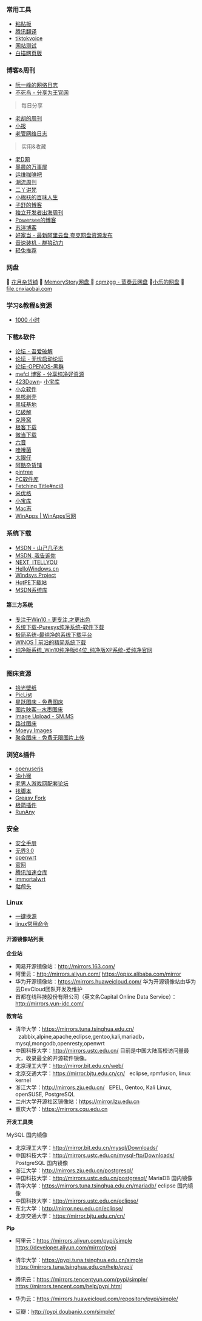### 常用工具
- [粘贴板](https://ykjtb.com)
- [腾讯翻译](https://fanyi.qq.com/)
- [tiktokvoice](https://tiktokvoice.net/zh)
- [网站测试](https://web-check.xyz)
- [白描网页版](https://web.baimiaoapp.com/)



### 博客&周刊

  -  [阮一峰的网络日志](https://www.ruanyifeng.com/blog/)
  - [不死鸟 - 分享为王官网](https://iui.su/)
  > 每日分享
  - [老胡的周刊](https://weekly.howie6879.com/)
  -  [小报](http://baoxiaobao.asia/baoxiaobao.html)
 -  [老管网络日志](http://guanjianfeng.com/)
 > 实用&收藏
 -  [老D网](https://laod.cn/)
 -  [墨晨的万事屋](https://flowus.cn/tzh1/share/e4d10f9e-6da9-4b18-acb1-11fed98f9eff)
 -  [运维咖啡吧](https://blog.ops-coffee.cn/)
 -  [潮流周刊](https://weekly.tw93.fun/)
  - [二丫讲梵](https://wiki.eryajf.net/)
  - [小棉袄的百味人生](https://haikuoshijie.cn/)
  - [子舒的博客](https://zishu.me/)
  - [独立开发者出海周刊](https://gapis.money/)
  - [Powersee的博客](https://powersee.github.io/)
  - [苏洋博客](https://soulteary.com/)
  - [好家当 - 最新阿里云盘,夸克网盘资源发布](https://www.hjdang.com/)
  - [音速装机 - 群狼动力](https://sonic.volf.club/)
  - [轻兔推荐](https://app.lighttools.net/)

### 网盘
💮 [花月杂货铺](https://alist.nekomoon.cc/) 
💮 [MemoryStory网盘 ](https://file.cnxiaobai.com/)
💮 [cqmzgg - 蓝奏云网盘](https://cqmzgg.lanzn.com/u/cqmzgg) 
💮[小乐的网盘](https://share.xiaole88.com/)
💮[file.cnxiaobai.com](https://file.cnxiaobai.com/)



### 学习&教程&资源

-  [1000 小时](https://1000h.org/)

### 下载&软件

- [论坛 - 吾爱破解 ](https://www.52pojie.cn/) 
- [论坛 - 无忧启动论坛 ](http://bbs.wuyou.net/forum.php)
- [论坛-OPENOS-黑群](https://www.openos.org/)
- [mefcl 博客 - 分享纯净好资源](https://www.mefcl.com/)
- [423Down](https://www.423down.com/)- [小宝库](https://www.xiaobaoku.cc/)
- [小众软件 ](https://www.appinn.com/)
- [果核剥壳 ](https://www.ghxi.com/)
- [黑域基地](https://www.hybase.com/)
- [亿破解](https://www.ypojie.com/)
- [克隆窝 ](https://www.uy5.net/)
- [极客下载](https://www.geekdload.com/)
- [微当下载](https://www.weidown.com/)
- [六音](https://www.sixyin.com/)
- [哇哦菌](https://www.waodown.com/)
- [大眼仔](http://www.dayanzai.me/)
- [阿酷杂货铺](https://www.coolexe.com/)
- [pintree](https://zlidy.github.io/pintree/)
- [PC软件库](https://www.pcoof.com/)
- [Fetching Title#nci8](http://www.yxssp.com/)
- [米优格](https://www.4spaces.org/)
- [小宝库](https://www.xiaobaoku.cc/)  
- [Mac志 ](https://www.isofts.org/)
- [WinApps | WinApps官网](https://www.winapps.cc/)

### 系统下载

- [MSDN - 山己几子木](https://msdn.sjjzm.com/)
- [MSDN, 我告诉你 ](https://msdn.itellyou.cn/) 
- [NEXT, ITELLYOU](https://next.itellyou.cn/)
- [HelloWindows.cn ](https://hellowindows.cn/) 
- [Windsys Project ](https://windsys.win/)
- [HotPE下载站](https://down.hotpe.top/OS/)
- [MSDN系统库](https://www.xitongku.com/)

#### 第三方系统
- [专注于Win10 - 更专注,才更出色](https://iwin10.net/)
- [系统下载-Puresys纯净系统-软件下载](https://www.puresys.net/)
- [极简系统-最纯净的系统下载平台](https://www.sysmini.com/)
- [WINOS | 前沿的精简系统下载](https://www.winos.me/)
- [纯净版系统\_Win10纯净版64位\_纯净版XP系统-爱纯净官网](https://www.aichunjing.com/)
- 

### 图床资源

- [拾光壁纸](https://app.nguaduot.cn/timeline)
- [PicList](https://piclist.cn/)
- [星跃图床 - 免费图床](https://img.xwyue.com/)
- [图片映客--水墨图床](https://img.ink/)
- [Image Upload - SM.MS ](https://sm.ms/)
- [路过图床 ](https://imgse.com/)
- [Moeyy Images](https://moeyy.cn/img/)
- [聚合图床 - 免费无限图片上传](https://www.superbed.cn/)

### 浏览&插件
- [openuserjs](https://openuserjs.org/)
- [油小猴](https://www.youxiaohou.com/)
- [老男人游戏网配套论坛](https://bbs.oldmantvg.net/)
- [找脚本](https://zhaojiaoben.cn/)
- [Greasy Fork](https://greasyfork.org/zh-CN)
- [极简插件](https://chrome.zzzmh.cn/)
- [RunAny](https://github.com/hui-Zz/RunAny)

### 安全

- [安全手册](https://0range-x.github.io/2022/01/26/Domain-penetration_one-stop/)
- [无界3.0](https://notes.dsdog.tk/archives/1716304583708)
- [openwrt](https://lidrive.vip/)
- [官网](https://openwrt.org/downloads)
- [腾讯加速仓库](https://mirrors.cloud.tencent.com/openwrt/releases/23.05.2/targets/x86/64/)
- [immortalwrt](https://downloads.immortalwrt.org/)
- [骷颅头](https://github.com/DHDAXCW/OpenWRT_x86_x64)

### Linux

- [一键换源](https://linuxmirrors.cn/)
- [linux常用命令](https://wangchujiang.com/linux-command/hot.html)

#### 开源镜像站列表
**企业站**
- 网易开源镜像站：http://mirrors.163.com/
- 阿里云：http://mirrors.aliyun.com/ https://opsx.alibaba.com/mirror
- 华为开源镜像站：https://mirrors.huaweicloud.com/ 华为开源镜像站由华为云DevCloud团队开发及维护
- 首都在线科技股份有限公司（英文名Capital Online Data Service）：http://mirrors.yun-idc.com/

**教育站**

- 清华大学：https://mirrors.tuna.tsinghua.edu.cn/   zabbix,alpine,apache,eclipse,gentoo,kali,mariadb，mysql,mongodb,openresty,openwrt
- 中国科技大学：http://mirrors.ustc.edu.cn/ 目前是中国大陆高校访问量最大，收录最全的开源软件镜像。
- 北京理工大学：http://mirror.bit.edu.cn/web/
- 北京交通大学：https://mirror.bjtu.edu.cn/cn/   eclipse, rpmfusion, linux kernel
- 浙江大学：http://mirrors.zju.edu.cn/   EPEL, Gentoo, Kali Linux, openSUSE, PostgreSQL
- 兰州大学开源社区镜像站：https://mirror.lzu.edu.cn
- 重庆大学：https://mirrors.cqu.edu.cn

**开发工具类**

MySQL 国内镜像
- 北京理工大学：http://mirror.bit.edu.cn/mysql/Downloads/
- 中国科技大学：http://mirrors.ustc.edu.cn/mysql-ftp/Downloads/
PostgreSQL 国内镜像
- 浙江大学：http://mirrors.zju.edu.cn/postgresql/
- 中国科技大学：http://mirrors.ustc.edu.cn/postgresql/
MariaDB 国内镜像
- 清华大学：https://mirrors.tuna.tsinghua.edu.cn/mariadb/
eclipse 国内镜像
- 中国科技大学：http://mirrors.ustc.edu.cn/eclipse/
- 东北大学：http://mirror.neu.edu.cn/eclipse/
- 北京交通大学：https://mirror.bjtu.edu.cn/cn/

**Pip**
- 阿里云：https://mirrors.aliyun.com/pypi/simple 
   https://developer.aliyun.com/mirror/pypi

- 清华大学：https://pypi.tuna.tsinghua.edu.cn/simple 
   https://mirrors.tuna.tsinghua.edu.cn/help/pypi/

- 腾讯云：https://mirrors.tencentyun.com/pypi/simple/
   https://mirrors.tencent.com/help/pypi.html

- 华为云：https://mirrors.huaweicloud.com/repository/pypi/simple/

- 豆瓣：http://pypi.doubanio.com/simple/

<!-- ##{"script":"<script src='https://blog.meekdai.com/Gmeek/plugins/GmeekTOC.js'></script>"}## -->
<!-- ##{"timestamp":1702358859}## -->